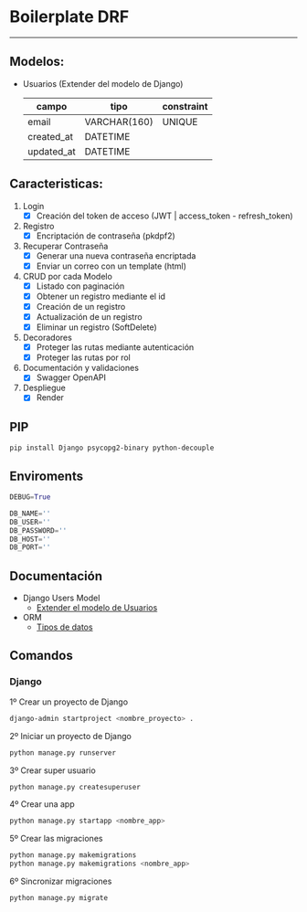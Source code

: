 # Boilerplate DRF

---

## Modelos:

- Usuarios (Extender del modelo de Django)

  | campo      | tipo         | constraint |
  | ---------- | ------------ | ---------- |
  | email      | VARCHAR(160) | UNIQUE     |
  | created_at | DATETIME     |            |
  | updated_at | DATETIME     |            |

## Caracteristicas:

1. Login
   - [x] Creación del token de acceso (JWT | access_token - refresh_token)
2. Registro
   - [x] Encriptación de contraseña (pkdpf2)
3. Recuperar Contraseña
   - [x] Generar una nueva contraseña encriptada
   - [x] Enviar un correo con un template (html)
4. CRUD por cada Modelo
   - [x] Listado con paginación
   - [x] Obtener un registro mediante el id
   - [x] Creación de un registro
   - [x] Actualización de un registro
   - [x] Eliminar un registro (SoftDelete)
5. Decoradores
   - [x] Proteger las rutas mediante autenticación
   - [x] Proteger las rutas por rol
6. Documentación y validaciones
   - [x] Swagger OpenAPI
7. Despliegue
   - [x] Render

## PIP

```ssh
pip install Django psycopg2-binary python-decouple
```

## Enviroments

```py
DEBUG=True

DB_NAME=''
DB_USER=''
DB_PASSWORD=''
DB_HOST=''
DB_PORT=''
```

## Documentación

- Django Users Model
  - [Extender el modelo de Usuarios](https://docs.djangoproject.com/en/4.2/topics/auth/customizing/#substituting-a-custom-user-model)
- ORM
  - [Tipos de datos](https://docs.djangoproject.com/en/4.2/ref/models/fields/#field-types)

## Comandos

### Django

1º Crear un proyecto de Django

```sh
django-admin startproject <nombre_proyecto> .
```

2º Iniciar un proyecto de Django

```sh
python manage.py runserver
```

3º Crear super usuario

```sh
python manage.py createsuperuser
```

4º Crear una app

```sh
python manage.py startapp <nombre_app>
```

5º Crear las migraciones

```sh
python manage.py makemigrations
python manage.py makemigrations <nombre_app>
```

6º Sincronizar migraciones

```sh
python manage.py migrate
```
